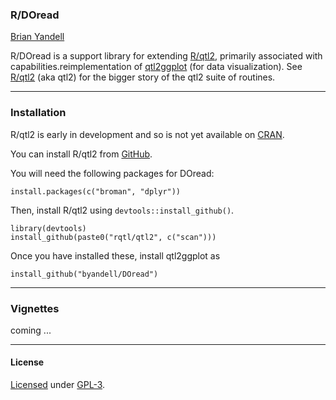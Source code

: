### R/DOread

[Brian Yandell](http://www.stat.wisc.edu/~yandell)

R/DOread is a support library for extending [R/qtl2](http://kbroman.org/qtl2), primarily associated with capabilities.reimplementation of [qtl2ggplot](https://github.com/byandell/qtl2ggplot) (for data visualization). See
[R/qtl2](http://kbroman.org/qtl2) (aka qtl2) for the bigger story of the qtl2 suite of routines.

---

### Installation

R/qtl2 is early in development and so is not yet available on
[CRAN](http://cran.r-project.org).

You can install R/qtl2 from [GitHub](https://github.com/rqtl).

You will need the following packages for DOread:

    install.packages(c("broman", "dplyr"))

Then, install R/qtl2 using `devtools::install_github()`.

    library(devtools)
    install_github(paste0("rqtl/qtl2", c("scan")))

Once you have installed these, install qtl2ggplot as

    install_github("byandell/DOread")

---

### Vignettes

coming ...

---

#### License

[Licensed](License.md) under [GPL-3](http://www.r-project.org/Licenses/GPL-3).
